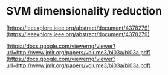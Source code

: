 # SVM dimensionality reduction

[https://ieeexplore.ieee.org/abstract/document/4378279](https://ieeexplore.ieee.org/abstract/document/4378279)

 

[https://docs.google.com/viewerng/viewer?url=http://www.jmlr.org/papers/volume3/bi03a/bi03a.pdf](https://docs.google.com/viewerng/viewer?url=http://www.jmlr.org/papers/volume3/bi03a/bi03a.pdf)







